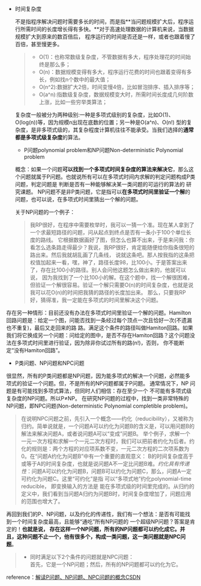 + 时间复杂度

  不是指程序解决问题时需要多长的时间，而是指**当问题规模扩大后，程序运行所需时间的长度增长得有多快。**对于高速处理数据的计算机来说，当数据规模扩大到原来的数百倍后，
  程序运行的时间是否还是一样，或者也跟着慢了百倍，甚至慢更多。
  >+ O(1)：也称常数级复杂度，不管数据有多大，程序处理花的时间始终是那么多；
  >+ O(n)：数据规模变得有多大，程序运行花费的时间也跟着变得有多长，例如找n个数中的最大值；
  >+ O(n^2):数据扩大2倍，时间变慢4倍，比如冒泡排序、插入排序等；
  >+ O(a^n):指数级复杂度，数据规模变大时，所需时间长度成几何阶数上涨，比如一些穷举类算法；
  
  复杂度一般被分为两种级别:一种是多项式级别的复杂度，比如O(1)、O(log(n))等，因为规模n出现在底数的位置；另一种是O(a^n)、O(n!)
  型的复杂度，是非多项式级的，其复杂程度计算机往往不能承受。当我们选择的**通常都是多项式级复杂度**的算法。
  
  + P问题polynomial problem和NP问题Non-deterministic Polynomial problem
  
  概念：如果一个问题**可以找到一个多项式时间复杂度的算法来解决它**，那么这个问题就属于P问题。也就说所有可以在多项式时间内求解的判定问题构成P类问题，判定问题是 判断是否有一种能够解决某一类问题的可运行的算法的 研究课题。
  NP问题不是非P类问题，它是指可以**在多项式时间里验证一个解**的问题，也可以说，在多项式时间里猜出一个解的问题。
  
  关于NP问题的一个例子：
  >我RP很好，在程序中需要枚举时，我可以一猜一个准。现在某人拿到了一个求最短路径的问题，问从起点到终点是否有一条小于100个单位长度的路线。
  它根据数据画好了图，但怎么也算不出来，于是来问我：你看怎么选条路走得最少？我说，我RP很好，肯定能随便给你指条很短的路出来。然后我就胡乱画了几条线，
  说就这条吧。那人按我指的这条把权值加起来一看，嘿，神了，路径长度98，比100小。于是答案出来了，存在比100小的路径。别人会问他这题怎么做出来的，他就可以说，
  因为我找到了一个比100小的解。在这个题中，找一个解很困难，但验证一个解很容易。验证一个解只需要O(n)的时间复杂度，也就是说我可以花O(n)的时间把我猜的路径的长度加出来。
  那么，只要我RP好，猜得准，我一定能在多项式的时间里解决这个问题。

存在另一种情形：目前还没有办法在多项式时间里验证一个解的问题。Hamilton回路问题是：给定一个图，问能否找到一条经过每个顶点一次且恰好一次(不遗漏也不重复)，最后又走回来的路
路。满足这个条件的路径叫做Hamiton回路。如果我们将它换成另一个问题：问给定的图中，是否不存在Hamiton回路？这个问题没法在多项式时间里进行验证，因为除非你试过所有的路(n!)，否则，
你不能断定“没有Hamiton回路”。

+ P类问题、NP问题和NPC问题

很显然，所有的P类问题都是NP问题，因为能多项式的解决一个问题，必然能多项式的验证一个问题。但，不是所有的NP问题都属于P问题。
通常情况下，NP 问题是有可能找到多项式算法，但同时人们相信：存在至少一个 不可能有多项式级复杂度的NP问题。所以P≠NP。
在研究NP问题的过程中，找到一类非常特殊的NP问题，即NPC问题(Non-deterministic Polynomial completible problem)。
> 在说明NPC问题之前，先引入一个概念——约化（reducibility），又被称为归约。简单说就是，一个问题A可以约化为问题B的含义是，可以用问题B的解法来解决问题A，或者说问题A可以“变成”问题B。
举个例子，求解一个一元一次方程和求解一个一元二次方程时，我们可以把前者约化为后者。约化的规则是：两个方程的对应项系数不变，一元二次方程的二次项系数为0。在“问题A约化为问题B”中有一个重要的直观意义：
B的时间复杂度高于或等于A的时间复杂度，也就是说问题A不一定比问题B难。*约化具有传递性*：问题A可以约化为问题B，问题B可以约化为问题C，那么，问题A一定可约化为问题C。这里“可约化”是指 可以“多项式地”约化polynomial-time reducible，
即变换输入的方法是 能在多项式级的时间里完成的。从归约的定义中，我们看到当问题A归约为问题B时，时间复杂度增加了，问题应用的范围也增大了。

再回到我们的P、NP问题，以及约化的传递性，我们有一个想法：是否有可能找到一个时间复杂度最高，且能够“通吃”所有NP问题的 一个超级NP问题？答案是肯定的！**也就是说，
存在这样一个NP问题，所有的NP问题都可以约化成它。**并且，这种问题不止一个，他有很多个，构成一类问题，这一类问题就是**NPC问题**。
>+ 同时满足以下2个条件的问题就是NPC问题：<br>
首先，它是一个NP问题；然后，所有的NP问题都可以约化为它。


reference：[解读P问题、NP问题、NPC问题的概念CSDN](https://blog.csdn.net/sp_programmer/article/details/41749859)
